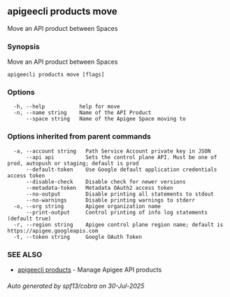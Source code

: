 ## apigeecli products move

Move an API product between Spaces

### Synopsis

Move an API product between Spaces

```
apigeecli products move [flags]
```

### Options

```
  -h, --help           help for move
  -n, --name string    Name of the API Product
      --space string   Name of the Apigee Space moving to
```

### Options inherited from parent commands

```
  -a, --account string   Path Service Account private key in JSON
      --api api          Sets the control plane API. Must be one of prod, autopush or staging; default is prod
      --default-token    Use Google default application credentials access token
      --disable-check    Disable check for newer versions
      --metadata-token   Metadata OAuth2 access token
      --no-output        Disable printing all statements to stdout
      --no-warnings      Disable printing warnings to stderr
  -o, --org string       Apigee organization name
      --print-output     Control printing of info log statements (default true)
  -r, --region string    Apigee control plane region name; default is https://apigee.googleapis.com
  -t, --token string     Google OAuth Token
```

### SEE ALSO

* [apigeecli products](apigeecli_products.md)	 - Manage Apigee API products

###### Auto generated by spf13/cobra on 30-Jul-2025
